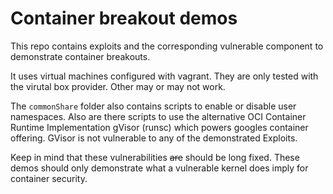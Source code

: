 # Container breakout demos

This repo contains exploits and the corresponding vulnerable component to demonstrate container breakouts.

It uses virtual machines configured with vagrant. They are only tested with the virutal box provider. Other may or may not work.

The `commonShare` folder also contains scripts to enable or disable user namespaces. Also are there scripts to use the alternative OCI Container Runtime Implementation gVisor (runsc) which powers googles container offering. GVisor is not vulnerable to any of the demonstrated Exploits.

Keep in mind that these vulnerabilities ~~are~~ should be long fixed. These demos should only demonstrate what a vulnerable kernel does imply for container security.

